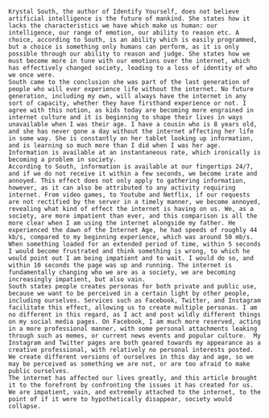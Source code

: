 ﻿	Krystal South, the author of Identify Yourself, does not believe artificial intelligence is the future of mankind. She states how it lacks the characteristics we have which make us human: our intelligence, our range of emotion, our ability to reason etc. A choice, according to South, is an ability which is easily programmed, but a choice is something only humans can perform, as it is only possible through our ability to reason and judge. She states how we must become more in tune with our emotions over the internet, which has effectively changed society, leading to a loss of identity of who we once were. 
	South came to the conclusion she was part of the last generation of people who will ever experience life without the internet. No future generation, including my own, will always have the internet in any sort of capacity, whether they have firsthand experience or not. I agree with this notion, as kids today are becoming more engrained in internet culture and it is beginning to shape their lives in ways unavailable when I was their age. I have a cousin who is 8 years old, and she has never gone a day without the internet affecting her life in some way. She is constantly on her tablet looking up information, and is learning so much more than I did when I was her age. Information is available at an instantaneous rate, which ironically is becoming a problem in society. 
	According to South, information is available at our fingertips 24/7, and if we do not receive it within a few seconds, we become irate and annoyed. This effect does not only apply to gathering information, however, as it can also be attributed to any activity requiring internet. From video games, to Youtube and Netflix, if our requests are not rectified by the server in a timely manner, we become annoyed, revealing what kind of effect the internet is having on us. We, as a society, are more impatient than ever, and this comparison is all the more clear when I am using the internet alongside my father. He experienced the dawn of the Internet Age, he had speeds of roughly 44 kb/s, compared to my beginning experience, which was around 50 mb/s. When something loaded for an extended period of time, within 5 seconds I would become frustrated and think something is wrong, to which he would point out I am being impatient and to wait. I would do so, and within 10 seconds the page was up and running. The internet is fundamentally changing who we are as a society, we are becoming increasingly impatient, but also vain. 
	South states people creates personas for both private and public use, because we want to be perceived in a certain light by other people, including ourselves. Services such as Facebook, Twitter, and Instagram facilitate this effect, allowing us to create multiple personas. I am no different in this regard, as I act and post wildly different things on my social media pages. On Facebook, I am much more reserved, acting in a more professional manner, with some personal attachments leaking through such as memes, or current news events and popular culture.  My Instagram and Twitter pages are both geared towards my appearance as a creative professional, with relatively no personal interests posted. We create different versions of ourselves in this day and age, so we may be perceived as something we are not, or are too afraid to make public ourselves. 
	The internet has affected our lives greatly, and this article brought it to the forefront by confronting the issues it has created for us. We are impatient, vain, and extremely attached to the internet, to the point of if it were to hypothetically disappear, society would collapse. 
